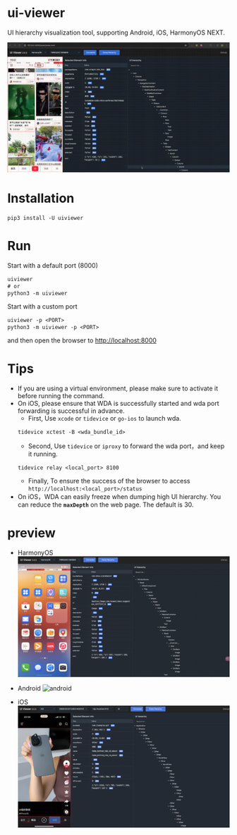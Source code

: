 # ui-viewer
UI hierarchy visualization tool, supporting Android, iOS, HarmonyOS NEXT.

![showcase](./docs/imgs/show.gif)

# Installation
```shell
pip3 install -U uiviewer
```

# Run
Start with a default port (8000)
```shell
uiviewer
# or
python3 -m uiviewer
```
Start with a custom port
```
uiviewer -p <PORT>
python3 -m uiviewer -p <PORT>

```
and then open the browser to [http://localhost:8000](http://localhost:8000)


# Tips
- If you are using a virtual environment, please make sure to activate it before running the command.
- On iOS, please ensure that WDA is successfully started and wda port forwarding is successful in advance.
  -   First, Use `xcode` or  `tidevice` or `go-ios` to launch wda.
  ```
  tidevice xctest -B <wda_bundle_id>
  ```
  - Second, Use `tidevice` or `iproxy` to forward the wda port，and keep it running.
  ```
  tidevice relay <local_port> 8100
  ```
  - Finally, To ensure the success of the browser to access `http://localhost:<local_port>/status`
- On iOS，WDA can easily freeze when dumping high UI hierarchy. You can reduce the **`maxDepth`** on the web page. The default is 30.

# preview
- HarmonyOS
  ![harmony](./docs/imgs/harmony.png)

- Android
![android](./docs/imgs/android.png)

- iOS
![ios](./docs/imgs/ios.png)
